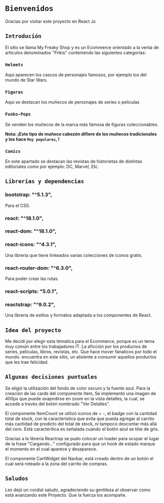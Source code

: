 # `Bienvenidos`

Gracias por visitar este proyecto en React Js

## `Introdución`

El sitio se llama My Freaky Shop y es un Ecommerce orientado a la venta de artículos denominados "Frikis" conteniendo las siguientes categorías:

### `Helmets`

Aquí aparecen los cascos de personajes famosos, por ejemplo los del mundo de Star Wars.

### `Figuras`

Aquí se destacan los muñecos de personajes de series o peliculas

### `Funko-Pops`

Se venden los muñecos de la marca más famosa de figuras coleccionables.

**Nota: ¡Este tipo de muñeco cabezón difiere de los muñecos tradicionales y los hace  `Muy populares`, !**

### `Comics`

En este apartado se destacan las revistas de historietas de distintas editoriales como por ejemplo: DC, Marvel, Etc. 

## `Librerias y dependencias` 

### bootstrap: "^5.1.3",
Para el CSS.
### react: "^18.1.0",
### react-dom: "^18.1.0",
### react-icons: "^4.3.1",
Una libreria que tiene linkeados varias colecciones de iconos gratis. 
### react-router-dom: "^6.3.0",
Para poder crear las rutas.
### react-scripts: "5.0.1",
### reactstrap: "^9.0.2",
Una libreria de estilos y formatos adaptada a los componentes de React.

## `Idea del proyecto`
Me decidí por elegir esta tématica para el Ecommerce, porque es un tema muy común entre los trabajadores IT. La aficción por los productos de series, peliculas, libros, revistas, etc. Que hace mover fanaticos por todo el mundo. encuentra en este sitio, un alisiente a consumir aquellos productos que les trae felicidad. 


## `Algunas decisiones puntuales`

Se eligió la utilización del fondo de color oscuro y la fuente azul. Para la creación de las cards del componente Item, Se implementó una imagen de 400px que puede exapndirse en zoom en la vista  detalles, la cual, se accede a través del botón nombrado "Ver Detalles".

 El componente ItemCount se utilizó iconos de + -, el badge con la cantidad total de stock, con la caracteristica que evita que pueda agregar al carrito más cantidad de prodicto del total de stock, ní tampoco descontar más allá del cero. Está caracteritica es señalada cuando el botón azul se tiñe de gris. 
 
 Gracias a la librería Reactrap se pudo colocar un loader para ocupar el lugar de la frase "Cargando..." configurado para que un hook de estado marque el momento en el cual aparece y desaparece.
  
  El componente CartWidget del Navbar, está creado dentro de un botón el cual será roteado a la zona del carrito de compras.


## `Saludos`
Les dejó un cordial saludo, agradeciendo su gentileza al observar como está avanzando este Proyecto. Que la fuerza los acompañe.
